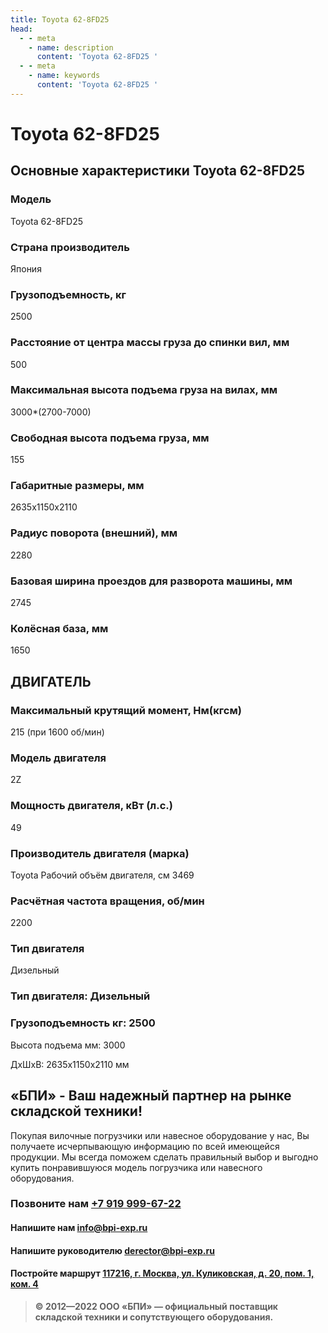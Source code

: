 ```yaml
---
title: Toyota 62-8FD25
head:
  - - meta
    - name: description
      content: 'Toyota 62-8FD25 '
  - - meta
    - name: keywords 
      content: 'Toyota 62-8FD25 '
---
```


# Toyota 62-8FD25
## Основные характеристики Toyota 62-8FD25

### Модель
Toyota 62-8FD25
### Страна производитель
Япония
### Грузоподъемность, кг
2500
### Расстояние от центра массы груза до cпинки вил, мм
500
### Максимальная высота подъема груза на вилах, мм
3000*(2700-7000)
### Свободная высота подъема груза, мм
155
### Габаритные размеры, мм
2635x1150x2110
### Радиус поворота (внешний), мм
2280
### Базовая ширина проездов для разворота машины, мм
2745
### Колёсная база, мм
1650


## ДВИГАТЕЛЬ
### Максимальный крутящий момент, Нм(кгсм)
215 (при 1600 об/мин)
### Модель двигателя
2Z
### Мощность двигателя, кВт (л.с.)
49
### Производитель двигателя (марка)
Toyota
Рабочий объём двигателя, см
3469
### Расчётная частота вращения, об/мин
2200
### Тип двигателя
Дизельный

### Тип двигателя: Дизельный

### Грузоподъемность кг: 2500

Высота подъема мм: 3000

ДxШxВ: 2635x1150x2110 мм








## «БПИ» - Ваш надежный партнер на рынке складской техники!

Покупая вилочные погрузчики или навесное оборудование у нас, Вы получаете исчерпывающую информацию по всей имеющейся продукции. Мы всегда поможем сделать правильный выбор и выгодно купить понравившуюся модель погрузчика или навесного оборудования.


### Позвоните нам <a href="tel:+79199996722">+7 919 999-67-22</a>

#### Напишите нам <a href="mailto:info@bpi-exp.ru">info@bpi-exp.ru</a>

#### Напишите руководителю <a href="mailto:derector@bpi-exp.ru">derector@bpi-exp.ru</a>

#### Постройте маршрут <a href="https://yandex.ru/maps/213/moscow/?from=api-maps&ll=37.560718%2C55.567506&mode=routes&origin=jsapi_2_1_79&rtext=~55.567988%2C37.560664&rtt=mt&ruri=~&z=19">117216, г. Москва, ул. Куликовская, д. 20, пом. 1, ком. 4</a>

> **© 2012—2022 ООО «БПИ» — официальный поставщик складской техники и сопутствующего оборудования.**
